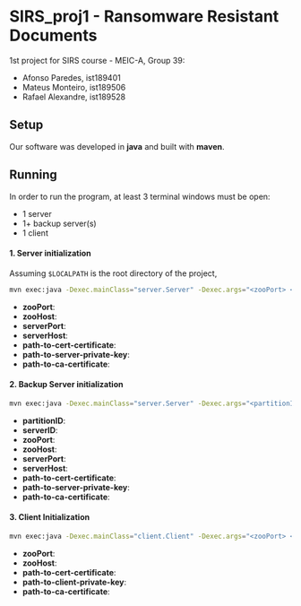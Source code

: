 # SIRS_proj1 - Ransomware Resistant Documents
1st project for SIRS course - MEIC-A, Group 39:
- Afonso Paredes, ist189401
- Mateus Monteiro, ist189506
- Rafael Alexandre, ist189528

## Setup

Our software was developed in **java** and built with **maven**.


## Running

In order to run the program, at least 3 terminal windows must be open:
- 1 server
- 1+ backup server(s)
- 1 client


#### 1. Server initialization

Assuming `$LOCALPATH` is the root directory of the project,

```bash
mvn exec:java -Dexec.mainClass="server.Server" -Dexec.args="<zooPort> <zooHost> <serverPort> <serverHost> $LOCALPATH/<path-to-trust-certificate> $LOCALPATH/<path-to-server-private-key> $LOCALPATH/<path-ca-certificate>" 
```

- **zooPort**:
- **zooHost**:
- **serverPort**:
- **serverHost**:
- **path-to-cert-certificate**:
- **path-to-server-private-key**:
- **path-to-ca-certificate**:

#### 2. Backup Server initialization

```bash
mvn exec:java -Dexec.mainClass="server.Server" -Dexec.args="<partitionID> <serverID> <zooPort> <zooHost> <serverPort> <serverHost> $LOCALPATH/<path-to-trust-certificate> $LOCALPATH/<path-to-server-private-key> $LOCALPATH/<path-ca-certificate>" 
```

- **partitionID**:
- **serverID**:
- **zooPort**:
- **zooHost**:
- **serverPort**:
- **serverHost**:
- **path-to-cert-certificate**:
- **path-to-server-private-key**:
- **path-to-ca-certificate**:


#### 3. Client Initialization
```bash
mvn exec:java -Dexec.mainClass="client.Client" -Dexec.args="<zooPort> <zooHost> $LOCALPATH/<path-to-trust-certificate> $LOCALPATH/<path-to-client-private-key> $LOCALPATH/<path-ca-certificate>" 
```

- **zooPort**:
- **zooHost**:
- **path-to-cert-certificate**:
- **path-to-client-private-key**:
- **path-to-ca-certificate**:
